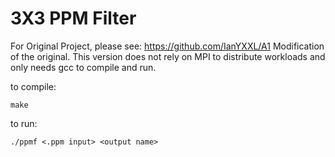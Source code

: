 # 3X3 PPM Filter
For Original Project, please see: https://github.com/IanYXXL/A1
Modification of the original. This version does not rely on MPI to distribute workloads and only needs gcc to compile and run. 

to compile:

```
make
```

to run:
```
./ppmf <.ppm input> <output name>
```
